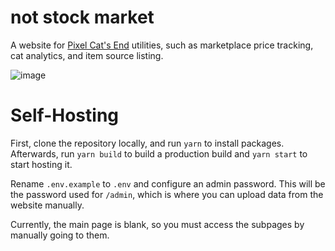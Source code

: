 # not stock market

A website for [Pixel Cat's End](https://www.pixelcatsend.com/) utilities, such as marketplace price tracking, cat analytics, and item source listing.

![image](https://github.com/user-attachments/assets/fd0f2699-8506-40b2-b9e2-b44f8d2b9c92)

# Self-Hosting

First, clone the repository locally, and run `yarn` to install packages. Afterwards, run `yarn build` to build a production build and `yarn start` to start hosting it.

Rename `.env.example` to `.env` and configure an admin password. This will be the password used for `/admin`, which is where you can upload data from the website manually.

Currently, the main page is blank, so you must access the subpages by manually going to them.
